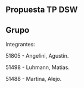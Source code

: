 Propuesta TP DSW
--------------------------------------
Grupo
--------------------------------------
Integrantes:

51805 - Angelini, Agustin. 

51498 - Luhmann, Matias.

51488 - Martina, Alejo.
